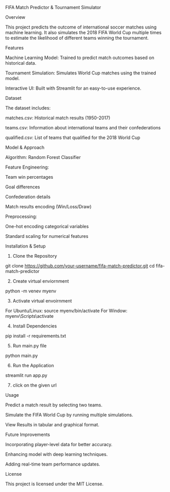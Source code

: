 FIFA Match Predictor & Tournament Simulator

Overview

This project predicts the outcome of international soccer matches using machine learning. It also simulates the 2018 FIFA World Cup multiple times to estimate the likelihood of different teams winning the tournament.

Features

Machine Learning Model: Trained to predict match outcomes based on historical data.

Tournament Simulation: Simulates World Cup matches using the trained model.

Interactive UI: Built with Streamlit for an easy-to-use experience.

Dataset

The dataset includes:

matches.csv: Historical match results (1950-2017)

teams.csv: Information about international teams and their confederations

qualified.csv: List of teams that qualified for the 2018 World Cup

Model & Approach

Algorithm: Random Forest Classifier

Feature Engineering:

Team win percentages

Goal differences

Confederation details

Match results encoding (Win/Loss/Draw)

Preprocessing:

One-hot encoding categorical variables

Standard scaling for numerical features

Installation & Setup

1. Clone the Repository

git clone https://github.com/your-username/fifa-match-predictor.git
cd fifa-match-predictor

2. Create virtual enviornment

python -m venev myenv

3. Activate virtual envoirnment

For Ubuntu/Linux: source myenv/bin/activate
For Window: myenv\Scripts\activate

4. Install Dependencies

pip install -r requirements.txt

5. Run main.py file

python main.py

6. Run the Application

streamlit run app.py

7. click on the given url

Usage

Predict a match result by selecting two teams.

Simulate the FIFA World Cup by running multiple simulations.

View Results in tabular and graphical format.

Future Improvements

Incorporating player-level data for better accuracy.

Enhancing model with deep learning techniques.

Adding real-time team performance updates.

License

This project is licensed under the MIT License.

